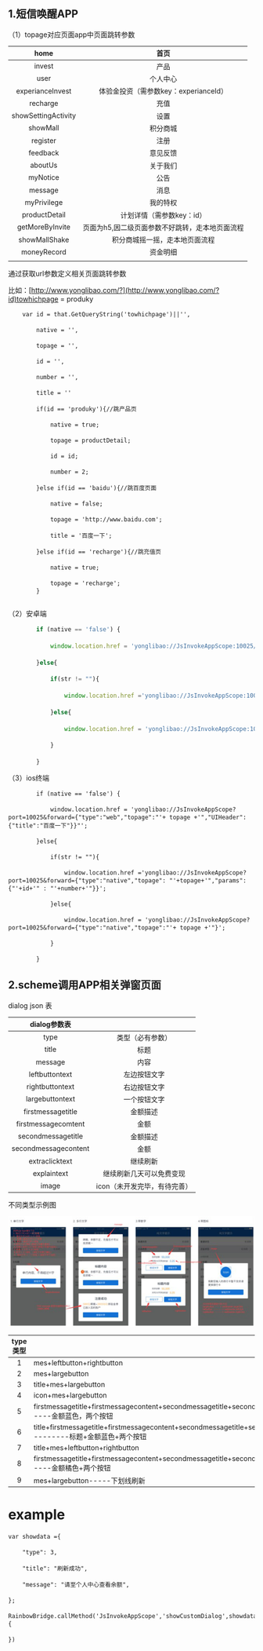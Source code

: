 ## 1.短信唤醒APP

（1）topage对应页面app中页面跳转参数

| home | 首页 |
| :---: | :---: |
| invest | 产品 |
| user | 个人中心 |
| experianceInvest | 体验金投资（需参数key：experianceId） |
| recharge | 充值 |
| showSettingActivity | 设置 |
| showMall | 积分商城 |
| register | 注册 |
| feedback | 意见反馈 |
| aboutUs | 关于我们 |
| myNotice | 公告 |
| message | 消息 |
| myPrivilege | 我的特权 |
| productDetail | 计划详情（需参数key：id） |
| getMoreByInvite | 页面为h5,因二级页面参数不好跳转，走本地页面流程 |
| showMallShake | 积分商城摇一摇，走本地页面流程 |
| moneyRecord | 资金明细 |
|  |  |

通过获取url参数定义相关页面跳转参数

比如：[http://www.yonglibao.com/?](http://www.yonglibao.com/?id)towhichpage = produky

```
    var id = that.GetQueryString('towhichpage')||'',

        native = '',

        topage = '',

        id = '',

        number = '',

        title = ''

        if(id == 'produky'){//跳产品页

            native = true;

            topage = productDetail;

            id = id;

            number = 2;

        }else if(id == 'baidu'){//跳百度页面

            native = false;

            topage = 'http://www.baidu.com';

            title = '百度一下';

        }else if(id == 'recharge'){//跳充值页

            native = true;

            topage = 'recharge';
        }
```

```

```

（2）安卓端

```js
        if (native == 'false') {

            window.location.href = 'yonglibao://JsInvokeAppScope:10025/forward?{"type":"web","topage":"'+ topage +'","UIHeader":{"title":"'+title+'"}}"';

        }else{

            if(str != ""){

                window.location.href ='yonglibao://JsInvokeAppScope:10025/forward?{"type":"native","topage": "'+topage+'","params":{"'+id+'" : "'+number+'"}}';

            }else{

                window.location.href = 'yonglibao://JsInvokeAppScope:10025/forward?{"type":"native","topage":"'+ topage +'"}';                

            }

        }
```

（3）ios终端

```
        if (native == 'false') {

            window.location.href = 'yonglibao://JsInvokeAppScope?port=10025&forward={"type":"web","topage":"'+ topage +'","UIHeader":{"title":"百度一下"}}"';

        }else{

            if(str != ""){

                window.location.href ='yonglibao://JsInvokeAppScope?port=10025&forward={"type":"native","topage": "'+topage+'","params":{"'+id+'" : "'+number+'"}}';

            }else{

                window.location.href = 'yonglibao://JsInvokeAppScope?port=10025&forward={"type":"native","topage":"'+ topage +'"}';                

            }

        }
```

## 2.scheme调用APP相关弹窗页面

dialog  json 表

| dialog参数表 |  |
| :---: | :---: |
| type | 类型（必有参数） |
| title | 标题 |
| message | 内容 |
| leftbuttontext | 左边按钮文字 |
| rightbuttontext | 右边按钮文字 |
| largebuttontext | 一个按钮文字 |
| firstmessagetitle | 金额描述 |
| firstmessagecomtent | 金额 |
| secondmessagetitle | 金额描述 |
| secondmessagecontent | 金额 |
| extraclicktext | 继续刷新 |
| explaintext | 继续刷新几天可以免费变现 |
| image | icon（未开发完毕，有待完善） |

不同类型示例图

![](/assets/import.png)

| type类型 |  |
| :---: | :--- |
| 1 | mes+leftbutton+rightbutton |
| 2 | mes+largebutton |
| 3 | title+mes+largebutton |
| 4 | icon+mes+largebutton |
| 5 | firstmessagetitle+firstmessagecontent+secondmessagetitle+secondmessagecontent+explaintext+leftbutton+rightbutton--------金额蓝色，两个按钮 |
| 6 | title+firstmessagetitle+firstmessagecontent+secondmessagetitle+secondmessagecontent+explaintext+leftbutton+rightbutton---------标题+金额蓝色+两个按钮 |
| 7 | title+mes+leftbutton+rightbutton |
| 8 | firstmessagetitle+firstmessagecontent+secondmessagetitle+secondmessageconten+explaintext+leftbutton+rightbutton---------金额橘色+两个按钮 |
| 9 | mes+largebutton-----下划线刷新 |

# example

```
var showdata ={

    "type": 3, 

    "title": "刷新成功",

    "message": "请至个人中心查看余额",

};

RainbowBridge.callMethod('JsInvokeAppScope','showCustomDialog',showdata,function(){

})
```



